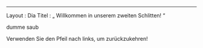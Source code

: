 ---
 Layout : Dia 
Titel : „ Willkommen in unserem zweiten Schlitten! “

dumme saub

Verwenden Sie den Pfeil nach links, um zurückzukehren!
